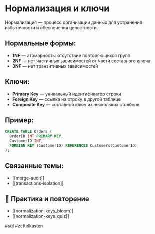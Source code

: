 # Нормализация и ключи

Нормализация — процесс организации данных для устранения избыточности и обеспечения целостности.

## Нормальные формы:
- **1NF** — атомарность: отсутствие повторяющихся групп
- **2NF** — нет частичных зависимостей от части составного ключа
- **3NF** — нет транзитивных зависимостей

## Ключи:
- **Primary Key** — уникальный идентификатор строки
- **Foreign Key** — ссылка на строку в другой таблице
- **Composite Key** — составной ключ из нескольких столбцов

## Пример:
```sql
CREATE TABLE Orders (
  OrderID INT PRIMARY KEY,
  CustomerID INT,
  FOREIGN KEY (CustomerID) REFERENCES Customers(CustomerID)
);
```

## Связанные темы:
- [[merge-audit]]
- [[transactions-isolation]]

## 🔁 Практика и повторение
- [[normalization-keys_bloom]]
- [[normalization-keys_quiz]]

#sql #zettelkasten